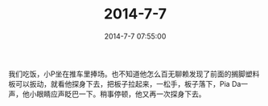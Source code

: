 ﻿---
title: "2014-7-7"
date: 2014-7-7 07:55:00
tags:
categories: 爸爸
---
我们吃饭，小P坐在推车里捧场。也不知道他怎么百无聊赖发现了前面的搁脚塑料板可以扳动，就看他探身下去，把板子拉起来，一松手，板子落下，Pia Da一声，他小眼睛应声眨巴一下。稍事停顿，他又再一次探身下去。​​​